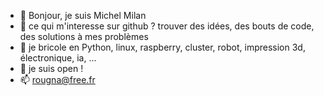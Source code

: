 - 👋 Bonjour, je suis Michel Milan
- 👀 ce qui m'interesse sur github ? trouver des idées, des bouts de code, des solutions à mes problèmes
- 🌱 je bricole en Python, linux, raspberry, cluster, robot, impression 3d, électronique, ia, ...
- 💞️ je suis open !
- 📫 rougna@free.fr

